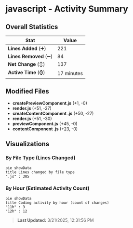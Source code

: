 # javascript - Activity Summary 

## Overall Statistics

| Stat                   | Value                                                             |
| ---------------------- | ----------------------------------------------------------------- |
| **Lines Added** (➕)   | 221                                          |
| **Lines Removed** (➖) | 84                                        |
| **Net Change** (↕)    | 137                |
| **Active Time** (⌚)   | 17 minutes |


## Modified Files
- **createPreviewComponent.js** (+1, -0)
- **render.js** (+51, -27)
- **createContentComponent .js** (+50, -27)
- **render.js** (+51, -30)
- **previewComponent.js** (+45, -0)
- **contentComponent .js** (+23, -0)

## Visualizations

### By File Type (Lines Changed)

```mermaid
pie showData
title Lines changed by file type
".js" : 305
```

### By Hour (Estimated Activity Count)

```mermaid
pie showData
title Coding activity by hour (count of changes)
"11h" : 3
"12h" : 12
```


> **Last Updated:** 3/21/2025, 12:31:56 PM